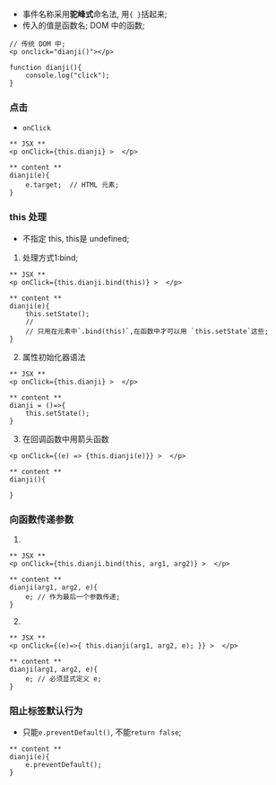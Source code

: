 * 事件名称采用**驼峰式**命名法, 用`{ }`括起来;
* 传入的值是函数名; DOM 中的函数;
```
// 传统 DOM 中;
<p onclick="dianji()"></p>

function dianji(){
    console.log("click");
}
```

### 点击
* `onClick`
```
** JSX **
<p onClick={this.dianji} >  </p>

** content **
dianji(e){
    e.target;  // HTML 元素;
}
```

### this 处理
* 不指定 this, this是 undefined;
1. 处理方式1:bind;
```
** JSX **
<p onClick={this.dianji.bind(this)} >  </p>

** content **
dianji(e){
    this.setState();
    // 
    // 只用在元素中`.bind(this)`,在函数中才可以用 `this.setState`这些;
}
```
2. 属性初始化器语法
```
** JSX **
<p onClick={this.dianji} >  </p>

** content **
dianji = ()=>{
    this.setState();
}
```
3. 在回调函数中用箭头函数
```
<p onClick={(e) => {this.dianji(e)}} >  </p>

** content **
dianji(){

}
```

### 向函数传递参数
1. 
```
** JSX **
<p onClick={this.dianji.bind(this, arg1, arg2)} >  </p>

** content **
dianji(arg1, arg2, e){
    e; // 作为最后一个参数传递;
}
```
2. 
```
** JSX **
<p onClick={(e)=>{ this.dianji(arg1, arg2, e); }} >  </p>

** content **
dianji(arg1, arg2, e){
    e; // 必须显式定义 e;
}
```

### 阻止标签默认行为
* 只能`e.preventDefault()`, 不能`return false`;
```
** content **
dianji(e){
    e.preventDefault();
}

```